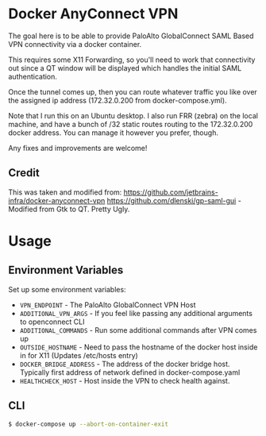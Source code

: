 # Docker AnyConnect VPN
The goal here is to be able to provide PaloAlto GlobalConnect SAML Based
VPN connectivity via a docker container. 

This requires some X11 Forwarding, so you'll need to work that connectivity
out since a QT window will be displayed which handles the initial SAML 
authentication.

Once the tunnel comes up, then you can route whatever traffic you like
over the assigned ip address (172.32.0.200 from docker-compose.yml).

Note that I run this on an Ubuntu desktop.  I also run FRR (zebra) on the 
local machine, and have a bunch of /32 static routes routing to the 
172.32.0.200 docker address. You can manage it however you prefer, though.

Any fixes and improvements are welcome!

## Credit
This was taken and modified from: 
https://github.com/jetbrains-infra/docker-anyconnect-vpn
https://github.com/dlenski/gp-saml-gui - Modified from Gtk to QT. Pretty Ugly.

# Usage
## Environment Variables
Set up some environment variables:
- `VPN_ENDPOINT` - The PaloAlto GlobalConnect VPN Host
- `ADDITIONAL_VPN_ARGS` - If you feel like passing any additional arguments to openconnect CLI
- `ADDITIONAL_COMMANDS` - Run some additional commands after VPN comes up
- `OUTSIDE_HOSTNAME` - Need to pass the hostname of the docker host inside in for X11 (Updates /etc/hosts entry)
- `DOCKER_BRIDGE_ADDRESS` - The address of the docker bridge host. Typically first address of network defined in docker-compose.yaml
- `HEALTHCHECK_HOST` - Host inside the VPN to check health against. 

## CLI
```sh
$ docker-compose up --abort-on-container-exit
```
